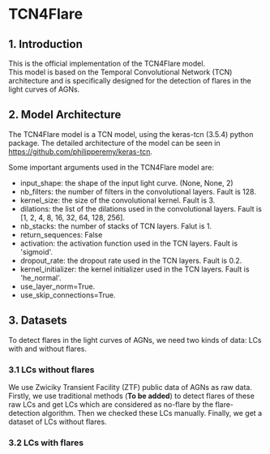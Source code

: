 # TCN4Flare

## 1. Introduction
This is the official implementation of the TCN4Flare model.  
This model is based on the Temporal Convolutional Network (TCN) architecture and is specifically designed for the detection of flares in the light curves of AGNs.  

## 2. Model Architecture
The TCN4Flare model is a TCN model, using the keras-tcn (3.5.4) python package. The detailed architecture of the model can be seen in https://github.com/philipperemy/keras-tcn.

Some important arguments used in the TCN4Flare model are:
- input_shape: the shape of the input light curve. (None, None, 2)
- nb_filters: the number of filters in the convolutional layers. Fault is 128.
- kernel_size: the size of the convolutional kernel. Fault is 3.
- dilations: the list of the dilations used in the convolutional layers. Fault is [1, 2, 4, 8, 16, 32, 64, 128, 256].
- nb_stacks: the number of stacks of TCN layers. Falut is 1.
- return_sequences: False
- activation: the activation function used in the TCN layers. Fault is 'sigmoid'.
- dropout_rate: the dropout rate used in the TCN layers. Fault is 0.2.
- kernel_initializer: the kernel initializer used in the TCN layers. Fault is 'he_normal'.
- use_layer_norm=True.
- use_skip_connections=True.

## 3. Datasets
To detect flares in the light curves of AGNs, we need two kinds of data: LCs with and without flares.

### 3.1 LCs without flares
We use Zwiciky Transient Facility (ZTF) public data of AGNs as raw data. Firstly, we use traditional methods (**To be added**) to detect flares of these raw LCs and get LCs which are considered as no-flare by the flare-detection algorithm. Then we checked these LCs manually. Finally, we get a dataset of LCs without flares.

### 3.2 LCs with flares
